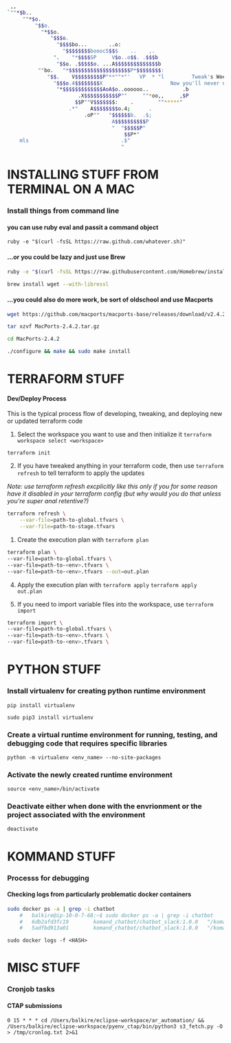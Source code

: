 ```bash

 ,,
`""*$b..
     ""*$o.
         "$$o.
           "*$$o.
              "$$$o.
                "$$$$bo...       ..o:
                  "$$$$$$$$booocS$$$    ..    ,.
               ".    "*$$$$SP     V$o..o$$. .$$$b
                "$$o. .$$$$$o. ...A$$$$$$$$$$$$$$b
          ""bo.   "*$$$$$$$$$$$$$$$$$$$$P*$$$$$$$$:
             "$$.    V$$$$$$$$$P"**""*"'   VP  * "l         Tweak's Woefully Wonderful Command Line Tool Reference Library Thing:
               "$$$o.4$$$$$$$$X					     Now you'll never need to look anywhere else
                "*$$$$$$$$$$$$$AoA$o..oooooo..           .b
                       .X$$$$$$$$$$$P""     ""*oo,,     ,$P
                      $$P""V$$$$$$$:    .        ""*****"
                    .*"    A$$$$$$$$o.4;      .
                         .oP""   "$$$$$$b.  .$;
                                  A$$$$$$$$$$P
                                  "  "$$$$$P"
                                      $$P*"
    mls                              .$"
                                     "
```


# INSTALLING STUFF FROM TERMINAL ON A MAC #

### Install things from command line

#### you can use ruby eval and passit a command object
`ruby -e "$(curl -fsSL https://raw.github.com/whatever.sh)"`

#### ...or you could be lazy and just use Brew
```bash
ruby -e "$(curl -fsSL https://raw.githubusercontent.com/Homebrew/install/master/install)"

brew install wget --with-libressl
```

#### ...you could also do more work, be sort of oldschool and use Macports
```bash
wget https://github.com/macports/macports-base/releases/download/v2.4.2/MacPorts-2.4.2.tar.gz

tar xzvf MacPorts-2.4.2.tar.gz

cd MacPorts-2.4.2

./configure && make && sudo make install
```

#	      TERRAFORM STUFF	            #

#### Dev/Deploy Process
This is the typical process flow of developing, tweaking, and deploying new or updated terraform code

1. Select the workspace you want to use and then initialize it
`terraform workspace select <workspace>`

`terraform init`

2. If you have tweaked anything in your terraform code, then use `terraform refresh` to tell terraform to apply the updates

*Note: use terraform refresh excplicitly like this only if you for some reason have it disabled in your terraform config (but why would you do that unless you're super anal retentive?)*
```bash
terraform refresh \
    --var-file=path-to-global.tfvars \
    --var-file=path-to-stage.tfvars 
```

1. Create the execution plan with `terraform plan`
```bash
terraform plan \
--var-file=path-to-global.tfvars \
--var-file=path-to-<env>.tfvars \
--var-file=path-to-<env>.tfvars --out=out.plan
```

4. Apply the execution plan with `terraform apply`
`terraform apply out.plan`

1. If you need to import variable files into the workspace, use `terraform import`
```bash
terraform import \
--var-file=path-to-global.tfvars \
--var-file=path-to-<env>.tfvars \
--var-file=path-to-<env>.tfvars \
```

#               PYTHON STUFF            #

### Install virtualenv for creating python runtime environment
`pip install virtualenv`

`sudo pip3 install virtualenv`

### Create a virtual runtime environment for running, testing, and debugging code that requires specific libraries
`python -m virtualenv <env_name> --no-site-packages`

### Activate the newly created runtime environment
`source <env_name>/bin/activate`

### Deactivate either when done with the envrionment or the project associated with the environment
`deactivate`

#	    				KOMMAND STUFF			      #

### Processs for debugging

#### Checking logs from particularly problematic docker containers
```bash
sudo docker ps -a | grep -i chatbot
	#	balkire@ip-10-0-7-68:~$ sudo docker ps -a | grep -i chatbot
	#	6db2afd3fc19        komand_chatbot/chatbot_slack:1.0.0   "/komand/plugins/bin…"   2 minutes ago       Exited (1) 2 minutes ago                        TRIGGER_message_cc96d876-bb94-40c9-bcd0-671c96d0d284
	#	5adfbd913a01        komand_chatbot/chatbot_slack:1.0.0   "/komand/plugins/bin…"   24 hours ago        Exited (1) 43 seconds ago                       ACTION-komand_chatbot-chatbot_slack-1.0.0-6b0bb9e1-0c2f-4034-9716-9274460d9cb1
```

`sudo docker logs -f <HASH>`


#	     					MISC STUFF			      #

### Cronjob tasks

#### CTAP submissions

```cron
0 15 * * * cd /Users/balkire/eclipse-workspace/ar_automation/ && /Users/balkire/eclipse-workspace/pyenv_ctap/bin/python3 s3_fetch.py -O > /tmp/cronlog.txt 2>&1
```
